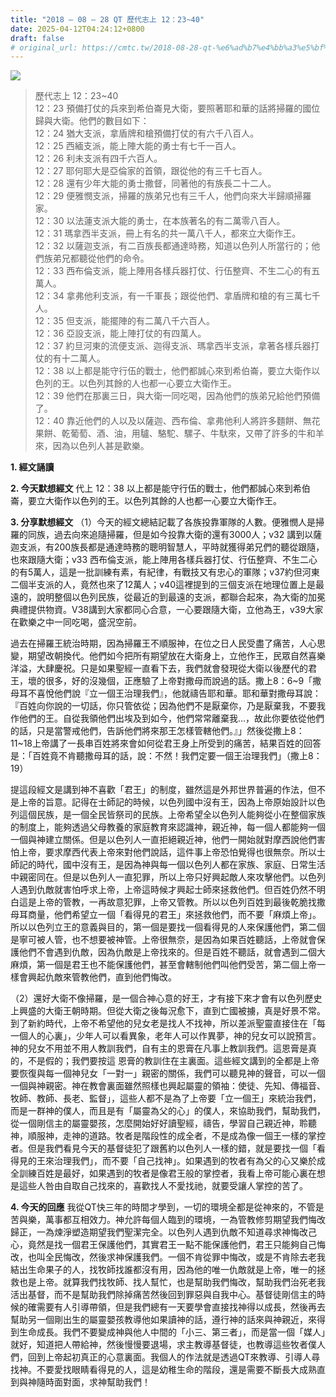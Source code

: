 ```yaml
---
title: "2018 – 08 – 28 QT 歷代志上 12：23~40"
date: 2025-04-12T04:24:12+0800
draft: false
# original_url: https://cmtc.tw/2018-08-28-qt-%e6%ad%b7%e4%bb%a3%e5%bf%97%e4%b8%8a-12%ef%bc%9a2340
---
```


![](/images/qt.jpg)
> 歷代志上 12：23\~40  
> 12：23 預備打仗的兵來到希伯崙見大衛，要照著耶和華的話將掃羅的國位歸與大衛。他們的數目如下：  
> 12：24 猶大支派，拿盾牌和槍預備打仗的有六千八百人。  
> 12：25 西緬支派，能上陣大能的勇士有七千一百人。  
> 12：26 利未支派有四千六百人。  
> 12：27 耶何耶大是亞倫家的首領，跟從他的有三千七百人。  
> 12：28 還有少年大能的勇士撒督，同著他的有族長二十二人。  
> 12：29 便雅憫支派，掃羅的族弟兄也有三千人，他們向來大半歸順掃羅家。  
> 12：30 以法蓮支派大能的勇士，在本族著名的有二萬零八百人。  
> 12：31 瑪拿西半支派，冊上有名的共一萬八千人，都來立大衛作王。  
> 12：32 以薩迦支派，有二百族長都通達時務，知道以色列人所當行的；他們族弟兄都聽從他們的命令。  
> 12：33 西布倫支派，能上陣用各樣兵器打仗、行伍整齊、不生二心的有五萬人。  
> 12：34 拿弗他利支派，有一千軍長；跟從他們、拿盾牌和槍的有三萬七千人。  
> 12：35 但支派，能擺陣的有二萬八千六百人。  
> 12：36 亞設支派，能上陣打仗的有四萬人。  
> 12：37 約旦河東的流便支派、迦得支派、瑪拿西半支派，拿著各樣兵器打仗的有十二萬人。  
> 12：38 以上都是能守行伍的戰士，他們都誠心來到希伯崙，要立大衛作以色列的王。以色列其餘的人也都一心要立大衛作王。  
> 12：39 他們在那裏三日，與大衛一同吃喝，因為他們的族弟兄給他們預備了。  
> 12：40 靠近他們的人以及以薩迦、西布倫、拿弗他利人將許多麵餅、無花果餅、乾葡萄、酒、油，用驢、駱駝、騾子、牛馱來，又帶了許多的牛和羊來，因為以色列人甚是歡樂。

**1. 經文誦讀**

**2.  今天默想經文**
代上 12：38 以上都是能守行伍的戰士，他們都誠心來到希伯崙，要立大衛作以色列的王。以色列其餘的人也都一心要立大衛作王。

**3. 分享默想經文**
（1）今天的經文總結記載了各族投靠軍隊的人數。便雅憫人是掃羅的同族，過去向來追隨掃羅，但是如今投靠大衛的還有3000人；v32 講到以薩迦支派，有200族長都是通達時務的聰明智慧人，平時就獲得弟兄們的聽從跟隨，也來跟隨大衛；v33 西布倫支派，能上陣用各樣兵器打仗、行伍整齊、不生二心的有5萬人，這是一批訓練有素，有紀律，有戰技又有忠心的軍隊；v37約但河東二個半支派的人，竟然也來了12萬人；v40這裡提到的三個支派在地理位置上是最遠的，說明整個以色列民族，從最近的到最遠的支派，都聯合起來，為大衛的加冕典禮提供物資。V38講到大家都同心合意，一心要跟隨大衛，立他為王，v39大家在歡樂之中一同吃喝，盛況空前。

過去在掃羅王統治時期，因為掃羅王不順服神，在位之日人民受盡了痛苦，人心思變，期望改朝換代。他們如今把所有期望放在大衛身上，立他作王，民眾自然喜樂洋溢，大肆慶祝。只是如果聖經一直看下去，我們就會發現從大衛以後歷代的君王，壞的很多，好的沒幾個，正應驗了上帝對撒母而說過的話。撒上8：6\~9「撒母耳不喜悅他們說『立一個王治理我們』，他就禱告耶和華。耶和華對撒母耳說：『百姓向你說的一切話，你只管依從；因為他們不是厭棄你，乃是厭棄我，不要我作他們的王。自從我領他們出埃及到如今，他們常常離棄我…，故此你要依從他們的話，只是當警戒他們，告訴他們將來那王怎樣管轄他們。』」然後從撒上8：11\~18上帝講了一長串百姓將來會如何從君王身上所受到的痛苦，結果百姓的回答是：「百姓竟不肯聽撒母耳的話，說：不然！我們定要一個王治理我們」（撒上8：19）

提這段經文是講到神不喜歡「君王」的制度，雖然這是外邦世界普遍的作法，但不是上帝的旨意。記得在士師記的時候，以色列國中沒有王，因為上帝原始設計以色列這個民族，是一個全民皆祭司的民族。上帝希望全以色列人能夠從小在整個家族的制度上，能夠透過父母教養的家庭教育來認識神，親近神，每一個人都能夠一個一個與神建立關係。但是以色列人一直拒絕親近神，他們一開始就對摩西說他們害怕上帝，要求摩西代表上帝來對他們說話，這件事上帝恐怕覺得也很無奈。所以士師記的時代，國中沒有王，是因為神與每一個以色列人都在家族、家庭、日常生活中親密同在。但是以色列人一直犯罪，所以上帝只好興起敵人來攻擊他們。以色列人遇到仇敵就害怕呼求上帝，上帝這時候才興起士師來拯救他們。但百姓仍然不明白這是上帝的管教，一再故意犯罪，上帝又管教。所以以色列百姓到最後乾脆找撒母耳商量，他們希望立一個「看得見的君王」來拯救他們，而不要「麻煩上帝」。所以以色列立王的意義與目的，第一個是要找一個看得見的人來保護他們，第二個是寧可被人管，也不想要被神管。上帝很無奈，是因為如果百姓聽話，上帝就會保護他們不會遇到仇敵，因為仇敵是上帝找來的。但是百姓不聽話，就會遇到二個大麻煩，第一個是君王也不能保護他們，甚至會轄制他們叫他們受苦，第二個上帝一樣會興起仇敵來管教他們，直到他們悔改。

（2）還好大衛不像掃羅，是一個合神心意的好王，才有接下來才會有以色列歷史上興盛的大衛王朝時期。但從大衛之後每況愈下，直到亡國被擄，真是好景不常。到了新約時代，上帝不希望他的兒女老是找人不找神，所以差派聖靈直接住在「每一個人的心裏」，少年人可以看異象，老年人可以作異夢，神的兒女可以說預言。神的兒女不用並不用人教訓我們，自有主的恩膏在凡事上教訓我們。這恩膏是真的，不是假的；我們要按這 恩膏的教訓住在主裏面。這些經文講到的全都是上帝要恢復與每一個神兒女「一對一」親密的關係，我們可以聽見神的聲音，可以一個一個與神親密。神在教會裏面雖然照樣也興起屬靈的領袖：使徒、先知、傳福音、牧師、教師、長老、監督」，這些人都不是為了上帝要「立一個王」來統治我們，而是一群神的僕人，而且是有「屬靈為父的心」的僕人，來協助我們，幫助我們，從一個剛信主的屬靈嬰孩，怎麼開始好好讀聖經，禱告，學習自己親近神，聆聽神，順服神，走神的道路。牧者是階段性的成全者，不是成為像一個王一樣的掌控者。但是我們看見今天的基督徒犯了跟舊約以色列人一樣的錯，就是要找一個「看得見的王來治理我們」，而不要「自己找神」。如果遇到的牧者有為父的心又樂於成全訓練百姓是最好，如果遇到的牧者是像君王般的掌控者，我看上帝可能心裏在想是這些人咎由自取自己找來的，喜歡找人不愛找祂，就要受讓人掌控的苦了。

**4. 今天的回應**
我從QT快三年的時間才學到，一切的環境全都是從神來的，不管是苦與樂，萬事都互相效力。神允許每個人臨到的環境，一為管教修剪期望我們悔改歸正，一為煉淨塑造期望我們聖潔完全。以色列人遇到仇敵不知道尋求神悔改己心，竟然是找一個君王保護他們，其實君王一點不能保護他們，君王只能夠自己悔改，也叫全民悔改，然後求神保護我們。一個不肯從罪中悔改，或是不肯除去老我結出生命果子的人，找牧師找誰都沒有用，因為他的唯一仇敵就是上帝，唯一的拯救也是上帝。就算我們找牧師、找人幫忙，也是幫助我們悔改，幫助我們治死老我活出基督，而不是幫助我們除掉痛苦然後回到罪惡與自我中心。基督徒剛信主的時候的確需要有人引導帶領，但是我們總有一天要學會直接找神得以成長，然後再去幫助另一個剛出生的屬靈嬰孩教導他如果讀神的話，遵行神的話來與神親近，來得到生命成長。我們不要變成神與他人中間的「小三、第三者」，而是當一個「媒人」就好，知道把人帶給神，然後慢慢要退場，求主教導基督徒，也教導這些牧者僕人們，回到上帝起初真正的心意裏面。我個人的作法就是透過QT來教導、引導人尋找神。不要愛找眼睛看得見的人，這是幼稚生命的階段，還是需要不斷長大成熟直到與神隨時面對面，求神幫助我們！
